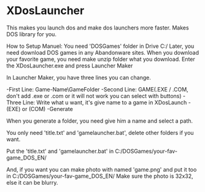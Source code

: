 # XDosLauncher
This makes you launch dos and make dos launchers more faster. Makes DOS library for you.

How to Setup Manuel:
You need 'DOSGames' folder in Drive C:/
Later, you need download DOS games in any Abandonware sites.
When you download your favorite game, you need make unzip folder what you download.
Enter the XDosLauncher.exe and press Launcher Maker

In Launcher Maker, you have three lines you can change.

-First Line: Game-Name\GameFolder
-Second Line: GAME(.EXE / .COM, don't add .exe or .com or it will not work you can select with buttons)
-Three Line: Write what u want, it's give name to a game in XDosLaunch
-(EXE) or (COM)
-Generate

When you generate a folder, you need give him a name and select a path.

You only need 'title.txt' and 'gamelauncher.bat', delete other folders if you want.

Put the 'title.txt' and 'gamelauncher.bat' in C:/DOSGames/your-fav-game_DOS_EN/

And, if you want you can make photo with named 'game.png' and put it too in C:/DOSGames/your-fav-game_DOS_EN/
Make sure the photo is 32x32, else it can be blurry.
